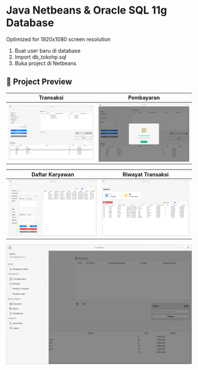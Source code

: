 # Java Netbeans & Oracle SQL 11g Database

Optimized for 1920x1080 screen resolution

1. Buat user baru di database
2. Import db_tokohp.sql
3. Buka project di Netbeans

## 📌 Project Preview

| Transaksi | Pembayaran |
| --- | --- |
| ![a](https://raw.githubusercontent.com/aldnazr/netbeans-transaction/refs/heads/main/preview/5.png) | ![a](https://raw.githubusercontent.com/aldnazr/netbeans-transaction/refs/heads/main/preview/4.png) |

| Daftar Karyawan | Riwayat Transaksi |
| --- | --- |
| ![a](https://raw.githubusercontent.com/aldnazr/netbeans-transaction/refs/heads/main/preview/1.png) | ![a](https://raw.githubusercontent.com/aldnazr/netbeans-transaction/refs/heads/main/preview/2.png) |

![a](https://raw.githubusercontent.com/aldnazr/netbeans-transaction/refs/heads/main/preview/3.png)
